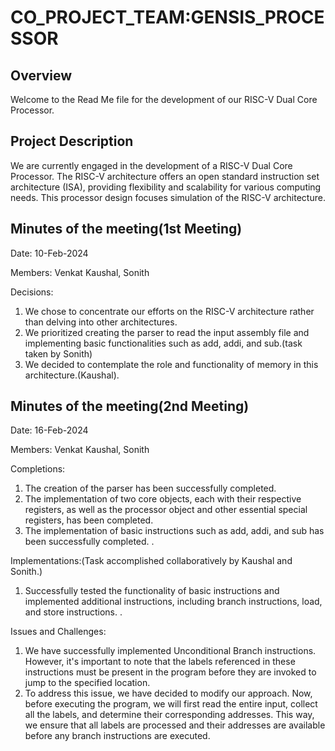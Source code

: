 # CO_PROJECT_TEAM:GENSIS_PROCESSOR

## Overview

Welcome to the Read Me file for the development of our RISC-V Dual Core Processor.
## Project Description

We are currently engaged in the development of a RISC-V Dual Core Processor. The RISC-V architecture offers an open standard instruction set architecture (ISA), providing flexibility and scalability for various computing needs. This processor design focuses simulation of the RISC-V architecture.
## Minutes of the meeting(1st Meeting)
Date: 10-Feb-2024

Members: Venkat Kaushal, Sonith

Decisions: 
1. We chose to concentrate our efforts on the RISC-V architecture rather than delving into other architectures.
2. We prioritized creating the parser to read the input assembly file and implementing basic functionalities such as add, addi, and sub.(task taken by Sonith)
3. We decided to contemplate the role and functionality of memory in this architecture.(Kaushal).


## Minutes of the meeting(2nd Meeting)
Date: 16-Feb-2024

Members: Venkat Kaushal, Sonith

Completions:
1. The creation of the parser has been successfully completed.
2. The implementation of two core objects, each with their respective registers, as well as the processor object and other essential special registers, has been completed.
3. The implementation of basic instructions such as add, addi, and sub has been successfully completed.
.

Implementations:(Task accomplished collaboratively by Kaushal and Sonith.)
1. Successfully tested the functionality of basic instructions and implemented additional instructions, including branch instructions, load, and store instructions.
.

Issues and Challenges:
1. We have successfully implemented Unconditional Branch instructions. However, it's important to note that the labels referenced in these instructions must be present in the program before they are invoked to jump to the specified location.
2. To address this issue, we have decided to modify our approach. Now, before executing the program, we will first read the entire input, collect all the labels, and determine their corresponding addresses. This way, we ensure that all labels are processed and their addresses are available before any branch instructions are executed.